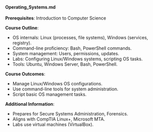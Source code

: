 #### Operating_Systems.md
**Prerequisites**: Introduction to Computer Science  

**Course Outline**:  
- OS internals: Linux (processes, file systems), Windows (services, registry).  
- Command-line proficiency: Bash, PowerShell commands.  
- System management: Users, permissions, updates.  
- Labs: Configuring Linux/Windows systems, scripting OS tasks.  
- Tools: Ubuntu, Windows Server, Bash, PowerShell.  

**Course Outcomes**:  
- Manage Linux/Windows OS configurations.  
- Use command-line tools for system administration.  
- Script basic OS management tasks.  

**Additional Information**:  
- Prepares for Secure Systems Administration, Forensics.  
- Aligns with CompTIA Linux+, Microsoft MTA.  
- Labs use virtual machines (VirtualBox).